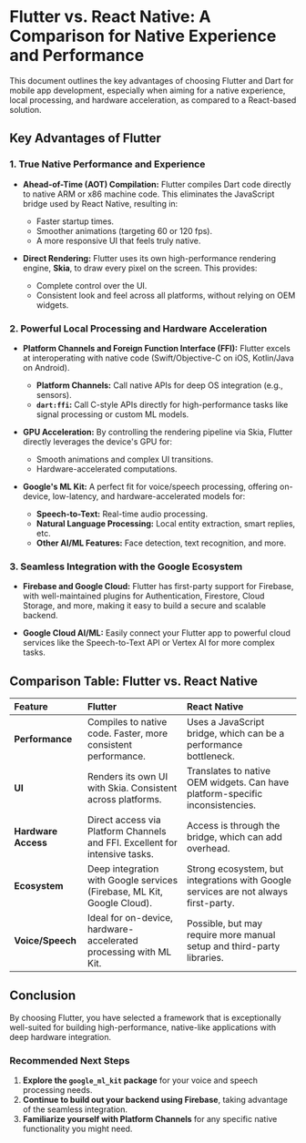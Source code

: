 # Flutter vs. React Native: A Comparison for Native Experience and Performance

This document outlines the key advantages of choosing Flutter and Dart for mobile app development, especially when aiming for a native experience, local processing, and hardware acceleration, as compared to a React-based solution.

## Key Advantages of Flutter

### 1. True Native Performance and Experience

*   **Ahead-of-Time (AOT) Compilation:** Flutter compiles Dart code directly to native ARM or x86 machine code. This eliminates the JavaScript bridge used by React Native, resulting in:
    *   Faster startup times.
    *   Smoother animations (targeting 60 or 120 fps).
    *   A more responsive UI that feels truly native.

*   **Direct Rendering:** Flutter uses its own high-performance rendering engine, **Skia**, to draw every pixel on the screen. This provides:
    *   Complete control over the UI.
    *   Consistent look and feel across all platforms, without relying on OEM widgets.

### 2. Powerful Local Processing and Hardware Acceleration

*   **Platform Channels and Foreign Function Interface (FFI):** Flutter excels at interoperating with native code (Swift/Objective-C on iOS, Kotlin/Java on Android).
    *   **Platform Channels:** Call native APIs for deep OS integration (e.g., sensors).
    *   **`dart:ffi`:** Call C-style APIs directly for high-performance tasks like signal processing or custom ML models.

*   **GPU Acceleration:** By controlling the rendering pipeline via Skia, Flutter directly leverages the device's GPU for:
    *   Smooth animations and complex UI transitions.
    *   Hardware-accelerated computations.

*   **Google's ML Kit:** A perfect fit for voice/speech processing, offering on-device, low-latency, and hardware-accelerated models for:
    *   **Speech-to-Text:** Real-time audio processing.
    *   **Natural Language Processing:** Local entity extraction, smart replies, etc.
    *   **Other AI/ML Features:** Face detection, text recognition, and more.

### 3. Seamless Integration with the Google Ecosystem

*   **Firebase and Google Cloud:** Flutter has first-party support for Firebase, with well-maintained plugins for Authentication, Firestore, Cloud Storage, and more, making it easy to build a secure and scalable backend.

*   **Google Cloud AI/ML:** Easily connect your Flutter app to powerful cloud services like the Speech-to-Text API or Vertex AI for more complex tasks.

## Comparison Table: Flutter vs. React Native

| Feature | Flutter | React Native |
| :--- | :--- | :--- |
| **Performance** | Compiles to native code. Faster, more consistent performance. | Uses a JavaScript bridge, which can be a performance bottleneck. |
| **UI** | Renders its own UI with Skia. Consistent across platforms. | Translates to native OEM widgets. Can have platform-specific inconsistencies. |
| **Hardware Access** | Direct access via Platform Channels and FFI. Excellent for intensive tasks. | Access is through the bridge, which can add overhead. |
| **Ecosystem** | Deep integration with Google services (Firebase, ML Kit, Google Cloud). | Strong ecosystem, but integrations with Google services are not always first-party. |
| **Voice/Speech** | Ideal for on-device, hardware-accelerated processing with ML Kit. | Possible, but may require more manual setup and third-party libraries. |

## Conclusion

By choosing Flutter, you have selected a framework that is exceptionally well-suited for building high-performance, native-like applications with deep hardware integration.

### Recommended Next Steps

1.  **Explore the `google_ml_kit` package** for your voice and speech processing needs.
2.  **Continue to build out your backend using Firebase**, taking advantage of the seamless integration.
3.  **Familiarize yourself with Platform Channels** for any specific native functionality you might need.

